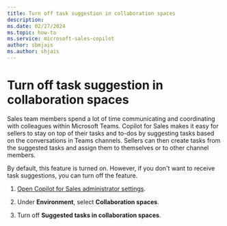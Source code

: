 ```yaml
---
title: Turn off task suggestion in collaboration spaces
description: 
ms.date: 02/27/2024
ms.topic: how-to
ms.service: microsoft-sales-copilot
author: sbmjais
ms.author: shjais
---
```


# Turn off task suggestion in collaboration spaces

Sales team members spend a lot of time communicating and coordinating with colleagues within Microsoft Teams. Copilot for Sales makes it easy for sellers to stay on top of their tasks and to-dos by suggesting tasks based on the conversations in Teams channels. Sellers can then create tasks from the suggested tasks and assign them to themselves or to other channel members.

By default, this feature is turned on. However, if you don't want to receive task suggestions, you can turn off the feature.

1. [Open Copilot for Sales administrator settings](./administrator-settings-for-viva-sales.md#access-administrator-settings).

2. Under **Environment**, select **Collaboration spaces**.

3. Turn off **Suggested tasks in collaboration spaces**.
